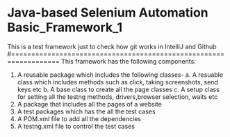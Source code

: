 # Java-based Selenium Automation Basic_Framework_1
This is a test framework just to check how git works in IntelliJ and Github
#==================================================================
This framework has the following components: 
1. A reusable package which includes the following classes- 
  a. A resuable class which includes methods such as click, taking screenshots, send keys etc
  b. A base class to create all the page classes
  c. A setup class for setting all the testng methods, drivers,browser selection, waits etc
2. A package that includes all the pages of a website
3. A test packages which has the all the test cases
4. A POM.xml file to add all the dependencies
5. A testng.xml file to control the test cases 


